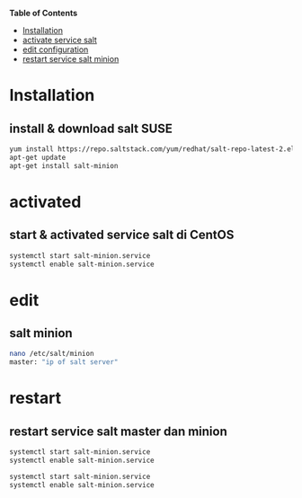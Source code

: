 **Table of Contents**

* [Installation](#installation)
* [activate service salt](#activated)
* [edit configuration](#edit)
* [restart service salt minion](#restart)

# Installation
## install & download salt SUSE
```bash
yum install https://repo.saltstack.com/yum/redhat/salt-repo-latest-2.el7.noarch.rpm
apt-get update
apt-get install salt-minion
```
# activated
## start & activated service salt di CentOS
```bash
systemctl start salt-minion.service
systemctl enable salt-minion.service
```

# edit
## salt minion
```bash
nano /etc/salt/minion
master: "ip of salt server"
```
# restart
## restart service salt master dan minion
```bash
systemctl start salt-minion.service
systemctl enable salt-minion.service

systemctl start salt-minion.service
systemctl enable salt-minion.service
```
